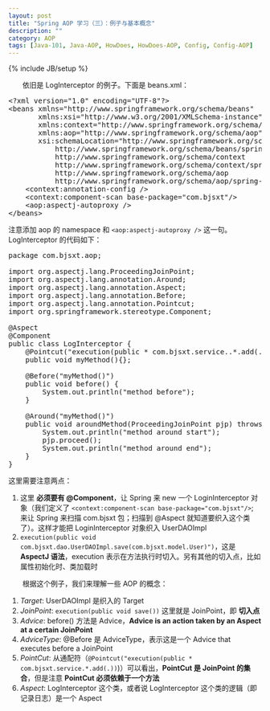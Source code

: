 ```yaml
---
layout: post
title: "Spring AOP 学习（三）：例子与基本概念"
description: ""
category: AOP
tags: [Java-101, Java-AOP, HowDoes, HowDoes-AOP, Config, Config-AOP]
---
```

{% include JB/setup %}

　　依旧是 LogInterceptor 的例子。下面是 beans.xml：

<pre class="prettyprint linenums">
&lt;?xml version="1.0" encoding="UTF-8"?&gt;  
&lt;beans xmlns="http://www.springframework.org/schema/beans"  
	   xmlns:xsi="http://www.w3.org/2001/XMLSchema-instance"  
	   xmlns:context="http://www.springframework.org/schema/context"  
	   xmlns:aop="http://www.springframework.org/schema/aop"  
	   xsi:schemaLocation="http://www.springframework.org/schema/beans  
		   http://www.springframework.org/schema/beans/spring-beans-2.5.xsd  
		   http://www.springframework.org/schema/context  
		   http://www.springframework.org/schema/context/spring-context-2.5.xsd  
		   http://www.springframework.org/schema/aop  
		   http://www.springframework.org/schema/aop/spring-aop-2.5.xsd"&gt;  
	&lt;context:annotation-config /&gt;  
	&lt;context:component-scan base-package="com.bjsxt"/&gt;  
	&lt;aop:aspectj-autoproxy /&gt;  
&lt;/beans&gt;  
</pre>

注意添加 aop 的 namespace 和 `<aop:aspectj-autoproxy />` 这一句。LogInterceptor 的代码如下：

<pre class="prettyprint linenums">
package com.bjsxt.aop;  
  
import org.aspectj.lang.ProceedingJoinPoint;  
import org.aspectj.lang.annotation.Around;  
import org.aspectj.lang.annotation.Aspect;  
import org.aspectj.lang.annotation.Before;  
import org.aspectj.lang.annotation.Pointcut;  
import org.springframework.stereotype.Component;  
  
@Aspect  
@Component  
public class LogInterceptor {  
	@Pointcut("execution(public * com.bjsxt.service..*.add(..))")  
	public void myMethod(){};  
	  
	@Before("myMethod()")  
	public void before() {  
		System.out.println("method before");  
	}  
	  
	@Around("myMethod()")  
	public void aroundMethod(ProceedingJoinPoint pjp) throws Throwable {  
		System.out.println("method around start");  
		pjp.proceed();  
		System.out.println("method around end");  
	}    
}  
</pre>

这里需要注意两点：

1. 这里 **必须要有 @Component**，让 Spring 来 new 一个 LoginInterceptor 对象（我们定义了 `<context:component-scan base-package="com.bjsxt"/>`; 来让 Spring 来扫描 com.bjsxt 包；扫描到 @Aspect 就知道要织入这个类了）。这样才能把 LoginInterceptor 对象织入 UserDAOImpl
2. `execution(public void com.bjsxt.dao.UserDAOImpl.save(com.bjsxt.model.User)")`，这是 **AspectJ 语法**，execution 表示在方法执行时切入。另有其他的切入点，比如属性初始化时、类加载时

　　根据这个例子，我们来理解一些 AOP 的概念：

1. _Target_: UserDAOImpl 是织入的 Target
2. _JoinPoint_: `execution(public void save())` 这里就是 JoinPoint，即 **切入点**
3. _Advice_: before() 方法是 Advice，**Advice is an action taken by an Aspect at a certain JoinPoint**
4. _AdviceType_: @Before 是 AdviceType，表示这是一个 Advice that executes before a JoinPoint
5. _PointCut_: 从通配符（`@Pointcut("execution(public * com.bjsxt.service.*.add(.))`)）可以看出，**PointCut 是 JoinPoint 的集合**，但是注意 **PointCut 必须依赖于一个方法**
6. _Aspect_: LogInterceptor 这个类，或者说 LogInterceptor 这个类的逻辑（即记录日志）是一个 Aspect